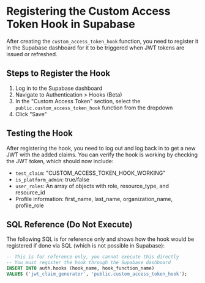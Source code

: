 # Registering the Custom Access Token Hook in Supabase

After creating the `custom_access_token_hook` function, you need to register it in the Supabase dashboard for it to be triggered when JWT tokens are issued or refreshed.

## Steps to Register the Hook

1. Log in to the Supabase dashboard
2. Navigate to Authentication > Hooks (Beta)
3. In the "Custom Access Token" section, select the `public.custom_access_token_hook` function from the dropdown
4. Click "Save"

## Testing the Hook

After registering the hook, you need to log out and log back in to get a new JWT with the added claims. You can verify the hook is working by checking the JWT token, which should now include:

- `test_claim`: "CUSTOM_ACCESS_TOKEN_HOOK_WORKING"
- `is_platform_admin`: true/false
- `user_roles`: An array of objects with role, resource_type, and resource_id
- Profile information: first_name, last_name, organization_name, profile_role

## SQL Reference (Do Not Execute)

The following SQL is for reference only and shows how the hook would be registered if done via SQL (which is not possible in Supabase):

```sql
-- This is for reference only, you cannot execute this directly
-- You must register the hook through the Supabase dashboard
INSERT INTO auth.hooks (hook_name, hook_function_name)
VALUES ('jwt_claim_generator', 'public.custom_access_token_hook');
``` 